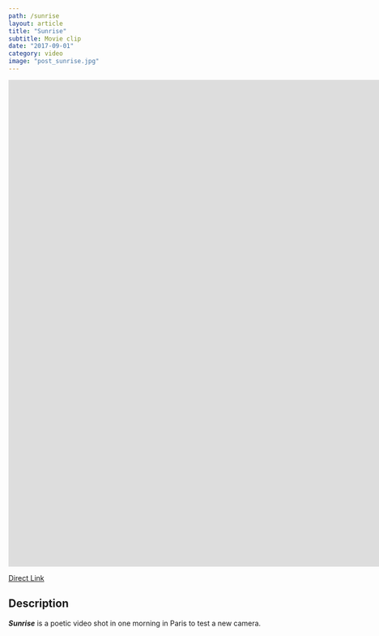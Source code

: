 ```yaml
---
path: /sunrise
layout: article
title: "Sunrise"
subtitle: Movie clip
date: "2017-09-01"
category: video
image: "post_sunrise.jpg"
---
```


<iframe width="1920" height="960" src="https://www.youtube.com/embed/-JbLUvenUJ8?rel=0" frameborder="0" allowfullscreen></iframe>

[Direct Link](https://www.youtube.com/watch?v=-JbLUvenUJ8)

##  Description
__*Sunrise*__ is a poetic video shot in one morning in Paris to test a new camera.